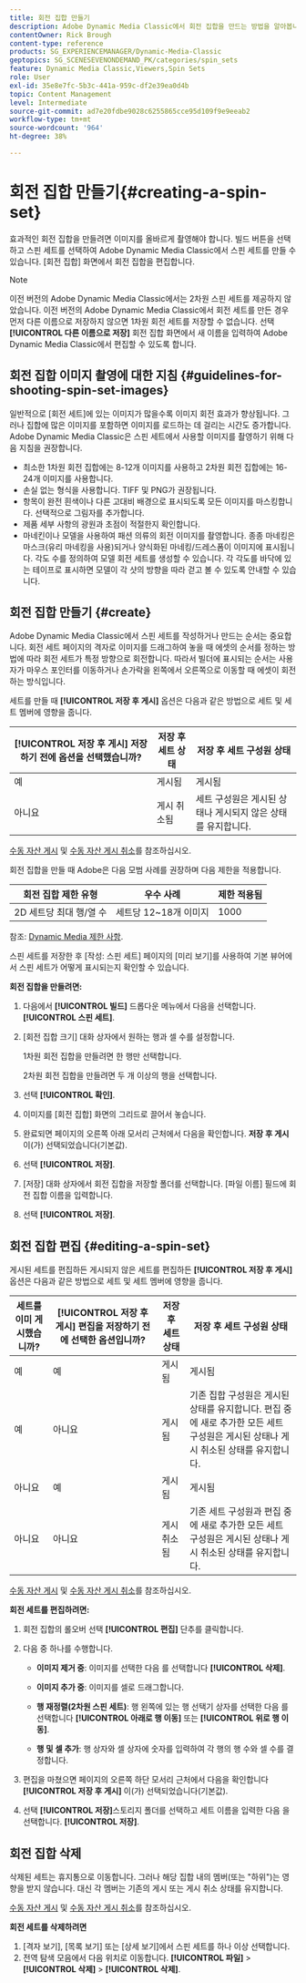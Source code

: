 ```yaml
---
title: 회전 집합 만들기
description: Adobe Dynamic Media Classic에서 회전 집합을 만드는 방법을 알아봅니다.
contentOwner: Rick Brough
content-type: reference
products: SG_EXPERIENCEMANAGER/Dynamic-Media-Classic
geptopics: SG_SCENESEVENONDEMAND_PK/categories/spin_sets
feature: Dynamic Media Classic,Viewers,Spin Sets
role: User
exl-id: 35e8e7fc-5b3c-441a-959c-df2e39ea0d4b
topic: Content Management
level: Intermediate
source-git-commit: ad7e20fdbe9028c6255865cce95d109f9e9eeab2
workflow-type: tm+mt
source-wordcount: '964'
ht-degree: 38%

---
```


# 회전 집합 만들기{#creating-a-spin-set}

효과적인 회전 집합을 만들려면 이미지를 올바르게 촬영해야 합니다. 빌드 버튼을 선택하고 스핀 세트를 선택하여 Adobe Dynamic Media Classic에서 스핀 세트를 만들 수 있습니다. [회전 집합] 화면에서 회전 집합을 편집합니다.

>[!NOTE]
>
>이전 버전의 Adobe Dynamic Media Classic에서는 2차원 스핀 세트를 제공하지 않았습니다. 이전 버전의 Adobe Dynamic Media Classic에서 회전 세트를 만든 경우 먼저 다른 이름으로 저장하지 않으면 1차원 회전 세트를 저장할 수 없습니다. 선택 **[!UICONTROL 다른 이름으로 저장]** 회전 집합 화면에서 새 이름을 입력하여 Adobe Dynamic Media Classic에서 편집할 수 있도록 합니다.

## 회전 집합 이미지 촬영에 대한 지침 {#guidelines-for-shooting-spin-set-images}

일반적으로 [회전 세트]에 있는 이미지가 많을수록 이미지 회전 효과가 향상됩니다. 그러나 집합에 많은 이미지를 포함하면 이미지를 로드하는 데 걸리는 시간도 증가합니다. Adobe Dynamic Media Classic은 스핀 세트에서 사용할 이미지를 촬영하기 위해 다음 지침을 권장합니다.

* 최소한 1차원 회전 집합에는 8-12개 이미지를 사용하고 2차원 회전 집합에는 16-24개 이미지를 사용합니다.
* 손실 없는 형식을 사용합니다. TIFF 및 PNG가 권장됩니다.
* 항목이 완전 흰색이나 다른 고대비 배경으로 표시되도록 모든 이미지를 마스킹합니다. 선택적으로 그림자를 추가합니다.
* 제품 세부 사항의 광원과 초점이 적절한지 확인합니다.
* 마네킨이나 모델을 사용하여 패션 의류의 회전 이미지를 촬영합니다. 종종 마네킹은 마스크(유리 마네킹을 사용)되거나 양식화된 마네킹/드레스폼이 이미지에 표시됩니다. 각도 수를 정의하여 모델 회전 세트를 생성할 수 있습니다. 각 각도를 바닥에 있는 테이프로 표시하면 모델이 각 샷의 방향을 따라 걷고 볼 수 있도록 안내할 수 있습니다.

## 회전 집합 만들기 {#create}

Adobe Dynamic Media Classic에서 스핀 세트를 작성하거나 만드는 순서는 중요합니다. 회전 세트 페이지의 격자로 이미지를 드래그하여 놓을 때 에셋의 순서를 정하는 방법에 따라 회전 세트가 특정 방향으로 회전합니다. 따라서 빌더에 표시되는 순서는 사용자가 마우스 포인터를 이동하거나 손가락을 왼쪽에서 오른쪽으로 이동할 때 에셋이 회전하는 방식입니다.

세트를 만들 때 **[!UICONTROL 저장 후 게시]** 옵션은 다음과 같은 방법으로 세트 및 세트 멤버에 영향을 줍니다.

| **[!UICONTROL 저장 후 게시]** 저장하기 전에 옵션을 선택했습니까? | 저장 후 세트 상태 | 저장 후 세트 구성원 상태 |
| --- | --- | --- |
| 예 | 게시됨 | 게시됨 |
| 아니요 | 게시 취소됨 | 세트 구성원은 게시된 상태나 게시되지 않은 상태를 유지합니다. |

[수동 자산 게시](publishing-files.md#manually-publishing-assets) 및 [수동 자산 게시 취소](publishing-files.md#manually-unpublishing-assets)를 참조하십시오.

회전 집합을 만들 때 Adobe은 다음 모범 사례를 권장하며 다음 제한을 적용합니다.

| 회전 집합 제한 유형 | 우수 사례 | 제한 적용됨 |
| --- | --- | --- |
| 2D 세트당 최대 행/열 수 | 세트당 12~18개 이미지 | 1000 |

참조: [Dynamic Media 제한 사항](/help/using/limitations.md).

스핀 세트를 저장한 후 [작성: 스핀 세트] 페이지의 [미리 보기]를 사용하여 기본 뷰어에서 스핀 세트가 어떻게 표시되는지 확인할 수 있습니다.

**회전 집합을 만들려면:**

1. 다음에서 **[!UICONTROL 빌드]** 드롭다운 메뉴에서 다음을 선택합니다. **[!UICONTROL 스핀 세트]**.
1. [회전 집합 크기] 대화 상자에서 원하는 행과 셀 수를 설정합니다.

   1차원 회전 집합을 만들려면 한 행만 선택합니다.

   2차원 회전 집합을 만들려면 두 개 이상의 행을 선택합니다.

1. 선택 **[!UICONTROL 확인]**.
1. 이미지를 [회전 집합] 화면의 그리드로 끌어서 놓습니다.
1. 완료되면 페이지의 오른쪽 아래 모서리 근처에서 다음을 확인합니다. **저장 후 게시** 이(가) 선택되었습니다(기본값).
1. 선택 **[!UICONTROL 저장]**.
1. [저장] 대화 상자에서 회전 집합을 저장할 폴더를 선택합니다. [파일 이름] 필드에 회전 집합 이름을 입력합니다.
1. 선택 **[!UICONTROL 저장]**.

## 회전 집합 편집 {#editing-a-spin-set}

게시된 세트를 편집하든 게시되지 않은 세트를 편집하든 **[!UICONTROL 저장 후 게시]** 옵션은 다음과 같은 방법으로 세트 및 세트 멤버에 영향을 줍니다.

| 세트를 이미 게시했습니까? | **[!UICONTROL 저장 후 게시]** 편집을 저장하기 전에 선택한 옵션입니까? | 저장 후 세트 상태 | 저장 후 세트 구성원 상태 |
| --- | --- | --- | --- |
| 예 | 예 | 게시됨 | 게시됨 |
| 예 | 아니요 | 게시됨 | 기존 집합 구성원은 게시된 상태를 유지합니다. 편집 중에 새로 추가한 모든 세트 구성원은 게시된 상태나 게시 취소된 상태를 유지합니다. |
| 아니요 | 예 | 게시됨 | 게시됨 |
| 아니요 | 아니요 | 게시 취소됨 | 기존 세트 구성원과 편집 중에 새로 추가한 모든 세트 구성원은 게시된 상태나 게시 취소된 상태를 유지합니다. |

[수동 자산 게시](publishing-files.md#manually-publishing-assets) 및 [수동 자산 게시 취소](publishing-files.md#manually-unpublishing-assets)를 참조하십시오.

**회전 세트를 편집하려면:**

1. 회전 집합의 롤오버 선택 **[!UICONTROL 편집]** 단추를 클릭합니다.
1. 다음 중 하나를 수행합니다.

   * **이미지 제거 중**: 이미지를 선택한 다음 를 선택합니다 **[!UICONTROL 삭제]**.

   * **이미지 추가 중**: 이미지를 셀로 드래그합니다.

   * **행 재정렬(2차원 스핀 세트)**: 행 왼쪽에 있는 행 선택기 상자를 선택한 다음 를 선택합니다 **[!UICONTROL 아래로 행 이동]** 또는 **[!UICONTROL 위로 행 이동]**.

   * **행 및 셀 추가**: 행 상자와 셀 상자에 숫자를 입력하여 각 행의 행 수와 셀 수를 결정합니다.

1. 편집을 마쳤으면 페이지의 오른쪽 하단 모서리 근처에서 다음을 확인합니다 **[!UICONTROL 저장 후 게시]** 이(가) 선택되었습니다(기본값).
1. 선택 **[!UICONTROL 저장]**&#x200B;스토리지 폴더를 선택하고 세트 이름을 입력한 다음 을 선택합니다. **[!UICONTROL 저장]**.

## 회전 집합 삭제

삭제된 세트는 휴지통으로 이동합니다. 그러나 해당 집합 내의 멤버(또는 &quot;하위&quot;)는 영향을 받지 않습니다. 대신 각 멤버는 기존의 게시 또는 게시 취소 상태를 유지합니다.

[수동 자산 게시](publishing-files.md#manually-publishing-assets) 및 [수동 자산 게시 취소](publishing-files.md#manually-unpublishing-assets)를 참조하십시오.

**회전 세트를 삭제하려면**

1. [격자 보기], [목록 보기] 또는 [상세 보기]에서 스핀 세트를 하나 이상 선택합니다.
1. 전역 탐색 모음에서 다음 위치로 이동합니다. **[!UICONTROL 파일]** > **[!UICONTROL 삭제]** > **[!UICONTROL 삭제]**.
